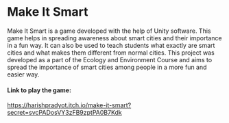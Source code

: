 # Make It Smart
Make It Smart is a game developed with the help of Unity software. This game helps in
spreading awareness about smart cities and their importance in a fun way. It can also be used to teach
students what exactly are smart cities and what makes them different from normal cities. This project
was developed as a part of the Ecology and Environment Course and aims to spread the importance of
smart cities among people in a more fun and easier way.
#### Link to play the game: 
https://harishpradyot.itch.io/make-it-smart?secret=svcPADosVY3zFB9zptPA0B7Kdk

